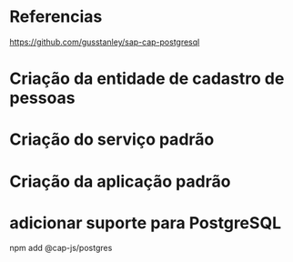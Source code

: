 # Referencias
https://github.com/gusstanley/sap-cap-postgresql


# Criação da entidade de cadastro de pessoas

# Criação do serviço padrão

# Criação da aplicação padrão

# adicionar suporte para PostgreSQL
npm add @cap-js/postgres





